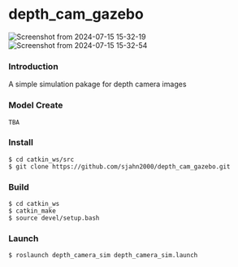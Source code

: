 # depth_cam_gazebo
![Screenshot from 2024-07-15 15-32-19](https://github.com/user-attachments/assets/a2c56cd6-2328-43be-9b70-71c54d6bb301)
![Screenshot from 2024-07-15 15-32-54](https://github.com/user-attachments/assets/c60133c6-649a-4137-aa15-ee7109629ac7)

### Introduction
A simple simulation pakage for depth camera images

### Model Create
    TBA

### Install
    $ cd catkin_ws/src
    $ git clone https://github.com/sjahn2000/depth_cam_gazebo.git

### Build
    $ cd catkin_ws
    $ catkin_make
    $ source devel/setup.bash

### Launch
    $ roslaunch depth_camera_sim depth_camera_sim.launch
